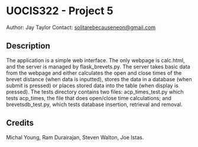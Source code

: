 # UOCIS322 - Project 5 #
Author: Jay Taylor
Contact: solitarebecauseneon@gmail.com

## Description
The application is a simple web interface. The only webpage is calc.html, and the server is managed by
flask_brevets.py. The server takes basic data from the webpage and either calculates the open and close
times of the brevet distance (when data is inputted), stores the data in a database (when submit is pressed)
or places stored data into the table (when display is pressed). The tests directory contains two files:
acp_times_test.py which tests acp_times, the file that does open/close time calculations;
and brevetsdb_test.py, which tests database insertion, retrieval and removal.

## Credits

Michal Young, Ram Durairajan, Steven Walton, Joe Istas.